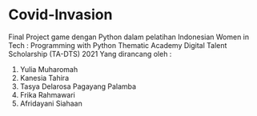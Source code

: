 # Covid-Invasion
Final Project game dengan Python dalam pelatihan Indonesian Women in Tech : Programming with Python 
Thematic Academy Digital Talent Scholarship (TA-DTS) 2021
Yang dirancang oleh :
1. Yulia Muharomah
2. Kanesia Tahira
3. Tasya Delarosa Pagayang Palamba
4. Frika Rahmawari
5. Afridayani Siahaan

